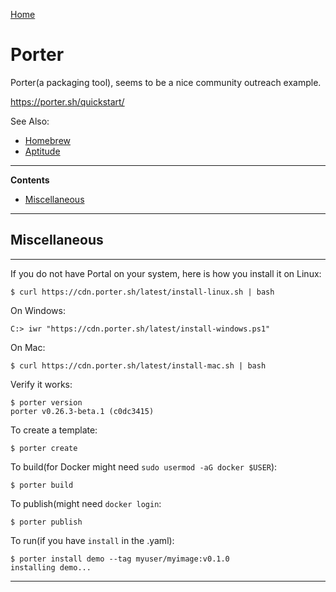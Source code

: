 [Home](Readme.md)
# Porter

Porter(a packaging tool), seems to be a nice community outreach example.

https://porter.sh/quickstart/

See Also:

 - [Homebrew](Homebrew.md)
 - [Aptitude](Aptitude.md)

---

**Contents**

- [Miscellaneous](Porter.md#miscellaneous)

---

## Miscellaneous

---

If you do not have Portal on your system, here is how you install it on Linux:

    $ curl https://cdn.porter.sh/latest/install-linux.sh | bash

On Windows:

    C:> iwr "https://cdn.porter.sh/latest/install-windows.ps1"

On Mac:

    $ curl https://cdn.porter.sh/latest/install-mac.sh | bash 

Verify it works:

    $ porter version
    porter v0.26.3-beta.1 (c0dc3415)

To create a template:

    $ porter create
    
To build(for Docker might need `sudo usermod -aG docker $USER`):

    $ porter build
    
To publish(might need `docker login`:

    $ porter publish
    
To run(if you have `install` in the .yaml):

    $ porter install demo --tag myuser/myimage:v0.1.0
    installing demo...
    
---
